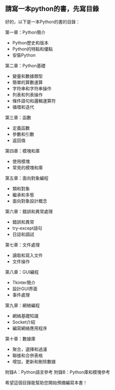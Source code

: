 ## 請寫一本python的書，先寫目錄

好的，以下是一本Python的書的目錄：

第一章：Python簡介
- Python歷史和版本
- Python的特點和優點
- 安裝Python

第二章：Python基礎
- 變量和數據類型
- 簡單的算數運算
- 字符串和字符串操作
- 列表和列表操作
- 條件語句和邏輯運算符
- 循環和迭代

第三章：函數
- 定義函數
- 參數和引數
- 返回值

第四章：模塊和庫
- 使用模塊
- 常見的模塊和庫

第五章：面向對象編程
- 類和對象
- 繼承和多態
- 面向對象設計概念

第六章：錯誤和異常處理
- 錯誤和異常
- try-except語句
- 日誌和調試

第七章：文件處理
- 讀取和寫入文件
- 文件操作

第八章：GUI編程
- Tkinter簡介
- 設計GUI界面
- 事件處理

第九章：網絡編程
- 網絡基礎知識
- Socket介紹
- 編寫網絡應用程序

第十章：數據庫
- 聚合，選擇和過濾
- 聯接和合併表格
- 增加，更新和刪除數據

附錄A：Python語言參考
附錄B：Python庫和模塊參考

希望這個目錄能幫助您開始預備編寫本書！